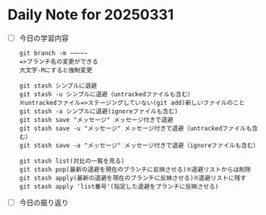 # Daily Note for 20250331

- [ ] 今日の学習内容

      git branch -m ~~~~~
      =>ブランチ名の変更ができる
      大文字-Mにすると強制変更

      git stash シンプルに退避
      git stash -u シンプルに退避（untrackedファイルも含む）
      ※untrackedファイル=>ステージングしていない(git add)新しいファイルのこと
      git stash -a シンプルに退避(ignoreファイルも含む)
      git stash save "メッセージ" メッセージ付きで退避
      git stash save -u "メッセージ" メッセージ付きで退避（untrackedファイルも含む）
      git stash save -a "メッセージ" メッセージ付きで退避（ignoreファイルも含む）

      git stash list(対比の一覧を見る)
      git stash pop(最新の退避を現在のブランチに反映させる)※退避リストからは削除
      git stash apply(最新の退避を現在のブランチに反映させる)※退避リストに残す
      git stash apply 'list番号'(指定した退避をブランチに反映させる)

- [ ] 今日の振り返り

